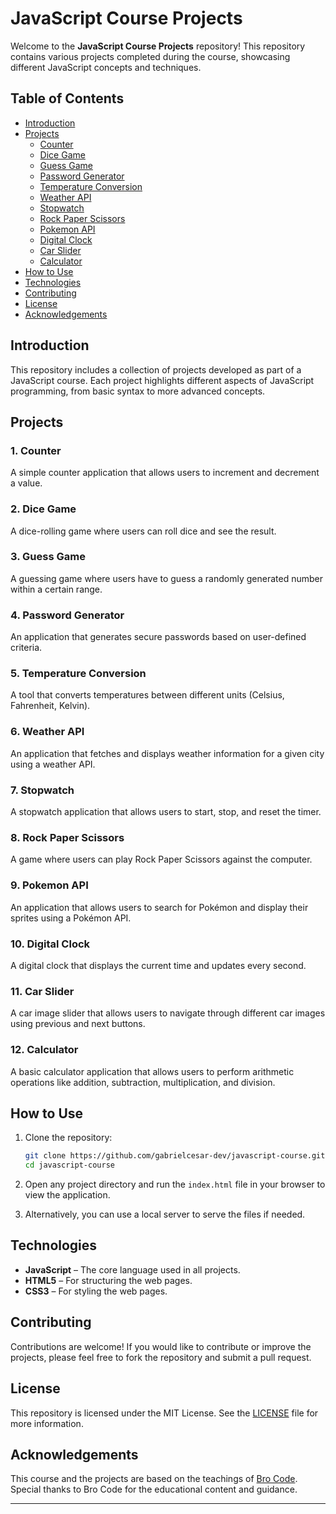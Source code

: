 # JavaScript Course Projects

Welcome to the **JavaScript Course Projects** repository! This repository contains various projects completed during the course, showcasing different JavaScript concepts and techniques.

## Table of Contents

- [Introduction](#introduction)
- [Projects](#projects)
  - [Counter](#1-counter)
  - [Dice Game](#2-dice-game)
  - [Guess Game](#3-guess-game)
  - [Password Generator](#4-password-generator)
  - [Temperature Conversion](#5-temperature-conversion)
  - [Weather API](#6-weather-api)
  - [Stopwatch](#7-stopwatch)
  - [Rock Paper Scissors](#8-rock-paper-scissors)
  - [Pokemon API](#9-pokemon-api)
  - [Digital Clock](#10-digital-clock)
  - [Car Slider](#11-car-slider)
  - [Calculator](#12-calculator)
- [How to Use](#how-to-use)
- [Technologies](#technologies)
- [Contributing](#contributing)
- [License](#license)
- [Acknowledgements](#acknowledgements)

## Introduction

This repository includes a collection of projects developed as part of a JavaScript course. Each project highlights different aspects of JavaScript programming, from basic syntax to more advanced concepts.

## Projects

### 1. **Counter**

A simple counter application that allows users to increment and decrement a value.

### 2. **Dice Game**

A dice-rolling game where users can roll dice and see the result.

### 3. **Guess Game**

A guessing game where users have to guess a randomly generated number within a certain range.

### 4. **Password Generator**

An application that generates secure passwords based on user-defined criteria.

### 5. **Temperature Conversion**

A tool that converts temperatures between different units (Celsius, Fahrenheit, Kelvin).

### 6. **Weather API**

An application that fetches and displays weather information for a given city using a weather API.

### 7. **Stopwatch**

A stopwatch application that allows users to start, stop, and reset the timer.

### 8. **Rock Paper Scissors**

A game where users can play Rock Paper Scissors against the computer.

### 9. **Pokemon API**

An application that allows users to search for Pokémon and display their sprites using a Pokémon API.

### 10. **Digital Clock**

A digital clock that displays the current time and updates every second.

### 11. **Car Slider**

A car image slider that allows users to navigate through different car images using previous and next buttons.

### 12. **Calculator**

A basic calculator application that allows users to perform arithmetic operations like addition, subtraction, multiplication, and division.

## How to Use

1. Clone the repository:

   ```bash
   git clone https://github.com/gabrielcesar-dev/javascript-course.git
   cd javascript-course
   ```

2. Open any project directory and run the `index.html` file in your browser to view the application.

3. Alternatively, you can use a local server to serve the files if needed.

## Technologies

- **JavaScript** – The core language used in all projects.
- **HTML5** – For structuring the web pages.
- **CSS3** – For styling the web pages.

## Contributing

Contributions are welcome! If you would like to contribute or improve the projects, please feel free to fork the repository and submit a pull request.

## License

This repository is licensed under the MIT License. See the [LICENSE](LICENSE) file for more information.

## Acknowledgements

This course and the projects are based on the teachings of [Bro Code](https://www.youtube.com/c/BroCodez). Special thanks to Bro Code for the educational content and guidance.

---
